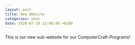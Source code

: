 ```yaml
---
layout: post
title: New Website
categories: news
date: 2020-07-29 13:00:00 +0200
---
```


This is our new sub-website for our ComputerCraft-Programs!
